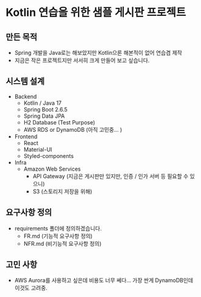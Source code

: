 # Kotlin 연습을 위한 샘플 게시판 프로젝트

## 만든 목적

- Spring 개발을 Java로는 해보았지만 Kotlin으론 해본적이 없어 연습겸 제작
- 지금은 작은 프로젝트지만 서서히 크게 만들어 보고 싶습니다.

## 시스템 설계

- Backend
    - Kotlin / Java 17
    - Spring Boot 2.6.5
    - Spring Data JPA
    - H2 Database (Test Purpose)
    - AWS RDS or DynamoDB (아직 고민중... )
- Frontend
    - React
    - Material-UI
    - Styled-components
- Infra
    - Amazon Web Services
        - API Gateway (지금은 게시판만 있지만, 인증 / 인가 서버 등 필요할 수 있으니)
        - S3 (스토리지 저장을 위해)

## 요구사항 정의

- requirements 폴더에 정의하겠습니다.
    - FR.md (기능적 요구사항 정의)
    - NFR.md (비기능적 요구사항 정의)

## 고민 사항

- AWS Aurora를 사용하고 싶은데 비용도 너무 쎄다... 가장 싼게 DynamoDB인데 이것도 고려중.